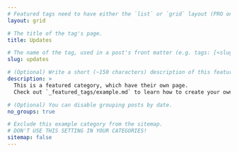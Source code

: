 ```yaml
---
# Featured tags need to have either the `list` or `grid` layout (PRO only).
layout: grid

# The title of the tag's page.
title: Updates

# The name of the tag, used in a post's front matter (e.g. tags: [<slug>]).
slug: updates

# (Optional) Write a short (~150 characters) description of this featured tag.
description: >
  This is a featured category, which have their own page.
  Check out `_featured_tags/example.md` to learn how to create your own.

# (Optional) You can disable grouping posts by date.
no_groups: true

# Exclude this example category from the sitemap.
# DON'T USE THIS SETTING IN YOUR CATEGORIES!
sitemap: false
---
```

